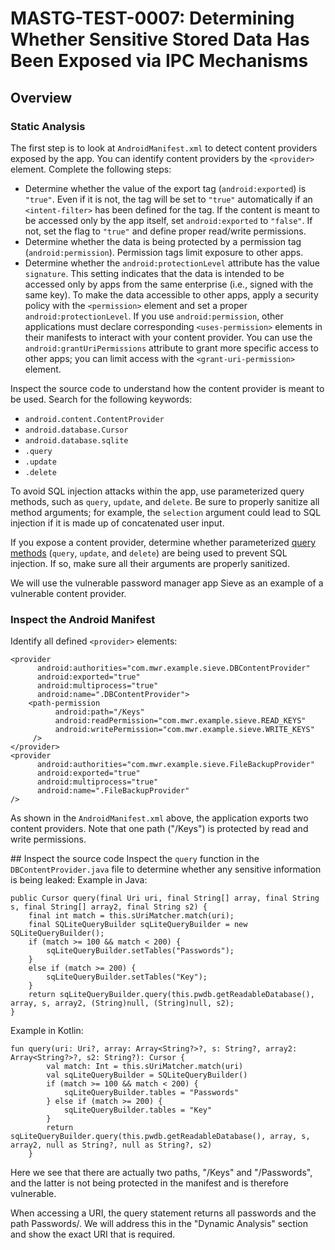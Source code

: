 # MASTG-TEST-0007: Determining Whether Sensitive Stored Data Has Been Exposed via IPC Mechanisms

## Overview

### Static Analysis

The first step is to look at `AndroidManifest.xml` to detect content providers exposed by the app. You can identify content providers by the `<provider>` element. Complete the following steps:

- Determine whether the value of the export tag (`android:exported`) is `"true"`. Even if it is not, the tag will be set to `"true"` automatically if an `<intent-filter>` has been defined for the tag. If the content is meant to be accessed only by the app itself, set `android:exported` to `"false"`. If not, set the flag to `"true"` and define proper read/write permissions.
- Determine whether the data is being protected by a permission tag (`android:permission`). Permission tags limit exposure to other apps.
- Determine whether the `android:protectionLevel` attribute has the value `signature`. This setting indicates that the data is intended to be accessed only by apps from the same enterprise (i.e., signed with the same key). To make the data accessible to other apps, apply a security policy with the `<permission>` element and set a proper `android:protectionLevel`. If you use `android:permission`, other applications must declare corresponding `<uses-permission>` elements in their manifests to interact with your content provider. You can use the `android:grantUriPermissions` attribute to grant more specific access to other apps; you can limit access with the `<grant-uri-permission>` element.

Inspect the source code to understand how the content provider is meant to be used. Search for the following keywords:

- `android.content.ContentProvider`
- `android.database.Cursor`
- `android.database.sqlite`
- `.query`
- `.update`
- `.delete`

To avoid SQL injection attacks within the app, use parameterized query methods, such as `query`, `update`, and `delete`. Be sure to properly sanitize all method arguments; for example, the `selection` argument could lead to SQL injection if it is made up of concatenated user input.

If you expose a content provider, determine whether parameterized [query methods](https://developer.android.com/reference/android/content/ContentProvider) (`query`, `update`, and `delete`) are being used to prevent SQL injection. If so, make sure all their arguments are properly sanitized.

We will use the vulnerable password manager app Sieve as an example of a vulnerable content provider.

### Inspect the Android Manifest

Identify all defined `<provider>` elements:

```
<provider
      android:authorities="com.mwr.example.sieve.DBContentProvider"
      android:exported="true"
      android:multiprocess="true"
      android:name=".DBContentProvider">
    <path-permission
          android:path="/Keys"
          android:readPermission="com.mwr.example.sieve.READ_KEYS"
          android:writePermission="com.mwr.example.sieve.WRITE_KEYS"
     />
</provider>
<provider
      android:authorities="com.mwr.example.sieve.FileBackupProvider"
      android:exported="true"
      android:multiprocess="true"
      android:name=".FileBackupProvider"
/>
```
As shown in the `AndroidManifest.xml` above, the application exports two content providers. Note that one path ("/Keys") is protected by read and write permissions.

## Inspect the source code
Inspect the `query` function in the `DBContentProvider.java` file to determine whether any sensitive information is being leaked:
Example in Java:
```
public Cursor query(final Uri uri, final String[] array, final String s, final String[] array2, final String s2) {
    final int match = this.sUriMatcher.match(uri);
    final SQLiteQueryBuilder sqLiteQueryBuilder = new SQLiteQueryBuilder();
    if (match >= 100 && match < 200) {
        sqLiteQueryBuilder.setTables("Passwords");
    }
    else if (match >= 200) {
        sqLiteQueryBuilder.setTables("Key");
    }
    return sqLiteQueryBuilder.query(this.pwdb.getReadableDatabase(), array, s, array2, (String)null, (String)null, s2);
}
```
Example in Kotlin:

```
fun query(uri: Uri?, array: Array<String?>?, s: String?, array2: Array<String?>?, s2: String?): Cursor {
        val match: Int = this.sUriMatcher.match(uri)
        val sqLiteQueryBuilder = SQLiteQueryBuilder()
        if (match >= 100 && match < 200) {
            sqLiteQueryBuilder.tables = "Passwords"
        } else if (match >= 200) {
            sqLiteQueryBuilder.tables = "Key"
        }
        return sqLiteQueryBuilder.query(this.pwdb.getReadableDatabase(), array, s, array2, null as String?, null as String?, s2)
    }
```
Here we see that there are actually two paths, "/Keys" and "/Passwords", and the latter is not being protected in the manifest and is therefore vulnerable.

When accessing a URI, the query statement returns all passwords and the path Passwords/. We will address this in the "Dynamic Analysis" section and show the exact URI that is required.

